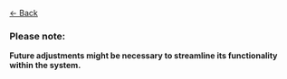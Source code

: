 [← Back](../research.md#points-strategy)

### Please note:

**Future adjustments might be necessary to streamline its functionality within the system.**